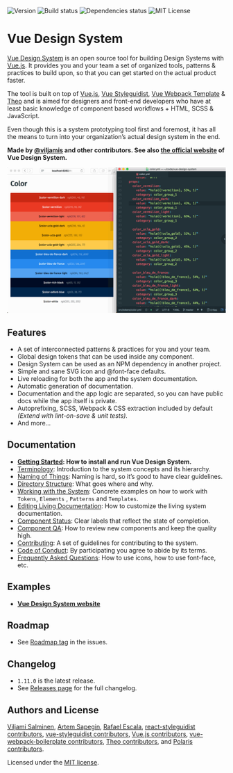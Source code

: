 ![Version](https://img.shields.io/github/tag/viljamis/vue-design-system.svg) ![Build status](https://travis-ci.org/viljamis/vue-design-system.svg?branch=master) ![Dependencies status](https://david-dm.org/viljamis/vue-design-system.svg) ![MIT License](https://img.shields.io/badge/license-MIT-blue.svg)

# Vue Design System

[Vue Design System](https://vueds.com) is an open source tool for building Design Systems with [Vue.js](https://vuejs.org). It provides you and your team a set of organized tools, patterns & practices to build upon, so that you can get started on the actual product faster.

The tool is built on top of [Vue.js](https://vuejs.org), [Vue Styleguidist](https://github.com/vue-styleguidist/vue-styleguidist), [Vue Webpack Template](http://vuejs-templates.github.io/webpack/) & [Theo](https://github.com/salesforce-ux/theo) and is aimed for designers and front-end developers who have at least basic knowledge of component based workflows + HTML, SCSS & JavaScript.

Even though this is a system prototyping tool first and foremost, it has all the means to turn into your organization’s actual design system in the end.

**Made by [@viljamis](https://twitter.com/viljamis) and other contributors. See also [the official website](https://vueds.com) of Vue Design System.**

[![Screenshot](./preview.gif)](https://vueds.com/)

## Features

* A set of interconnected patterns & practices for you and your team.
* Global design tokens that can be used inside any component.
* Design System can be used as an NPM dependency in another project.
* Simple and sane SVG icon and @font-face defaults.
* Live reloading for both the app and the system documentation.
* Automatic generation of documentation.
* Documentation and the app logic are separated, so you can have public docs while the app itself is private.
* Autoprefixing, SCSS, Webpack & CSS extraction included by default _(Extend with lint-on-save & unit tests)._
* And more…

## Documentation

* **[Getting Started](https://github.com/viljamis/vue-design-system/wiki/getting-started): How to install and run Vue Design System.**
* [Terminology](https://github.com/viljamis/vue-design-system/wiki/terminology): Introduction to the system concepts and its hierarchy.
* [Naming of Things](https://github.com/viljamis/vue-design-system/wiki/naming-of-Things): Naming is hard, so it’s good to have clear guidelines.
* [Directory Structure](https://github.com/viljamis/vue-design-system/wiki/directory-structure): What goes where and why.
* [Working with the System](https://github.com/viljamis/vue-design-system/wiki/working-with-the-system): Concrete examples on how to work with `Tokens`, `Elements` , `Patterns` and `Templates`.
* [Editing Living Documentation](https://github.com/viljamis/vue-design-system/wiki/editing-living-documentation): How to customize the living system documentation.
* [Component Status](https://github.com/viljamis/vue-design-system/wiki/Component-Status): Clear labels that reflect the state of completion.
* [Component QA](https://github.com/viljamis/vue-design-system/wiki/Component-QA): How to review new components and keep the quality high.
* [Contributing](https://github.com/viljamis/vue-design-system/blob/master/CONTRIBUTING.md): A set of guidelines for contributing to the system.
* [Code of Conduct](https://github.com/viljamis/vue-design-system/blob/master/CODE_OF_CONDUCT.md): By participating you agree to abide by its terms.
* [Frequently Asked Questions](<https://github.com/viljamis/vue-design-system/wiki/frequently-asked-questions-(FAQ)>): How to use icons, how to use font-face, etc.

## Examples

* **[Vue Design System website](https://vueds.com)**

## Roadmap

* See [Roadmap tag](https://github.com/viljamis/vue-design-system/issues?q=is%3Aissue+is%3Aopen+label%3Aroadmap) in the issues.

## Changelog

* `1.11.0` is the latest release.
* See [Releases page](https://github.com/viljamis/vue-design-system/releases) for the full changelog.

## Authors and License

[Viljami Salminen](https://viljamis.com), [Artem Sapegin](http://sapegin.me), [Rafael Escala](https://github.com/rafaesc), [react-styleguidist contributors](https://github.com/styleguidist/react-styleguidist/graphs/contributors), [vue-styleguidist contributors](https://github.com/vue-styleguidist/vue-styleguidist/graphs/contributors), [Vue.js contributors](https://github.com/vuejs/vue/graphs/contributors), [vue-webpack-boilerplate contributors](https://github.com/vuejs-templates/webpack/graphs/contributors), [Theo contributors](https://github.com/salesforce-ux/theo/graphs/contributors), and [Polaris contributors](https://github.com/Shopify/polaris).

Licensed under the [MIT license](https://github.com/viljamis/vue-design-system/blob/master/LICENSE).
